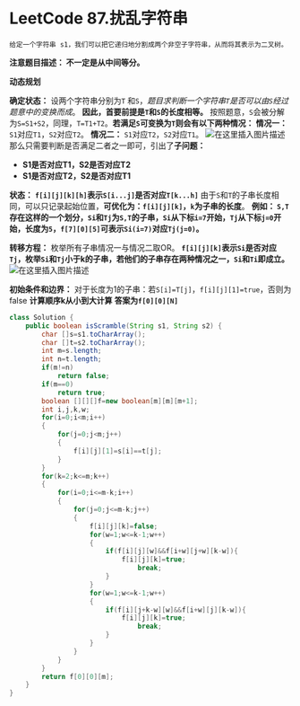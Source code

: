 # LeetCode 87.扰乱字符串
	给定一个字符串 s1，我们可以把它递归地分割成两个非空子字符串，从而将其表示为二叉树。
**注意题目描述： 不一定是从中间等分。**

**动态规划**

**确定状态：** 
设两个字符串分别为`T` 和`S`，*题目求判断一个字符串`T`是否可以由`S`经过题意中的变换而成*。
**因此，首要前提是`T`和`S`的长度相等。**
按照题意，`S`会被分解为`S=S1+S2`，同理，`T=T1+T2`。**若满足`S`可变换为`T`则会有以下两种情况：**
**情况一：** `S1`对应`T1`，`S2`对应`T2`。
**情况二：** `S1`对应`T2`，`S2`对应`T1`。
![在这里插入图片描述](https://img-blog.csdnimg.cn/20200219160924462.png?x-oss-process=image/watermark,type_ZmFuZ3poZW5naGVpdGk,shadow_10,text_aHR0cHM6Ly9ibG9nLmNzZG4ubmV0L3FxXzQzMTE4Njc2,size_16,color_FFFFFF,t_70)
那么只需要判断是否满足二者之一即可，引出了**子问题：**
- **S1是否对应T1，S2是否对应T2**
- **S1是否对应T2，S2是否对应T1**

**状态：**
**`f[i][j][k][h]`表示`S[i...j]`是否对应`T[k...h]`**
由于`S`和`T`的子串长度相同，可以只记录起始位置，**可优化为：`f[i][j][k]`，`k`为子串的长度**。
**例如：
`S,T`存在这样的一个划分，`Si`和`Tj`为`S,T`的子串，`Si`从下标`i=7`开始，`Tj`从下标`j=0`开始，长度为`5`，`f[7][0][5]`可表示`Si(i=7)`对应`Tj(j=0)`。**

**转移方程：**
枚举所有子串情况一与情况二取OR。
**`f[i][j][k]`表示`Si`是否对应`Tj`，枚举`Si`和`Tj`小于k的子串，若他们的子串存在两种情况之一，`Si`和`Ti`即成立。**
![在这里插入图片描述](https://img-blog.csdnimg.cn/20200219164344844.png)

**初始条件和边界：**
对于长度为1的子串：若`S[i]=T[j]`，`f[i][j][1]=true`，否则为false
**计算顺序k从小到大计算**
**答案为`f[0][0][N]`**
````java
class Solution {
    public boolean isScramble(String s1, String s2) {
        char []s=s1.toCharArray();
        char []t=s2.toCharArray();
        int m=s.length;
        int n=t.length;
        if(m!=n)
            return false;
        if(m==0)
            return true;
        boolean [][][]f=new boolean[m][m][m+1];
        int i,j,k,w;
        for(i=0;i<m;i++)
        {
            for(j=0;j<m;j++)
            {
                f[i][j][1]=s[i]==t[j];
            }
        }
        for(k=2;k<=m;k++)
        {
            for(i=0;i<=m-k;i++)
            {
                for(j=0;j<=m-k;j++)
                {
                    f[i][j][k]=false;
                    for(w=1;w<=k-1;w++)
                    {
                        if(f[i][j][w]&&f[i+w][j+w][k-w]){
                            f[i][j][k]=true;
                                break;
                        }
                    }
                    for(w=1;w<=k-1;w++)
                    {
                        if(f[i][j+k-w][w]&&f[i+w][j][k-w]){
                            f[i][j][k]=true;
                                break;
                        }
                    }
                }
            }
        }
        return f[0][0][m];
    }
}
````